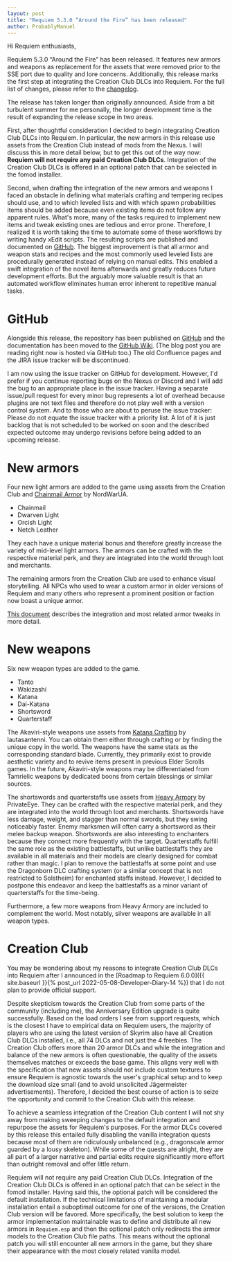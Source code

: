 ```yaml
---
layout: post
title: "Requiem 5.3.0 “Around the Fire” has been released"
author: ProbablyManuel
---
```

Hi Requiem enthusiasts,

Requiem 5.3.0 “Around the Fire” has been released. It features new armors and weapons as replacement for the assets that were removed prior to the SSE port due to quality and lore concerns. Additionally, this release marks the first step at integrating the Creation Club DLCs into Requiem. For the full list of changes, please refer to the [changelog]({{site.github.repository_url}}/blob/main/components/documentation/src/Changelog.md#requiem-530---around-the-fire).

The release has taken longer than originally announced. Aside from a bit turbulent summer for me personally, the longer development time is the result of expanding the release scope in two areas.

First, after thoughtful consideration I decided to begin integrating Creation Club DLCs into Requiem. In particular, the new armors in this release use assets from the Creation Club instead of mods from the Nexus. I will discuss this in more detail below, but to get this out of the way now: **Requiem will not require any paid Creation Club DLCs**. Integration of the Creation Club DLCs is offered in an optional patch that can be selected in the fomod installer.

Second, when drafting the integration of the new armors and weapons I faced an obstacle in defining what materials crafting and tempering recipes should use, and to which leveled lists and with which spawn probabilities items should be added because even existing items do not follow any apparent rules. What's more, many of the tasks required to implement new items and tweak existing ones are tedious and error prone. Therefore, I realized it is worth taking the time to automate some of these workflows by writing handy xEdit scripts. The resulting scripts are published and documented on [GitHub]({{site.github.repository_url}}/tree/main/tools/xEdit%20Scripts#readme). The biggest improvement is that all armor and weapon stats and recipes and the most commonly used leveled lists are procedurally generated instead of relying on manual edits. This enabled a swift integration of the novel items afterwards and greatly reduces future development efforts. But the arguably more valuable result is that an automated workflow eliminates human error inherent to repetitive manual tasks.

# GitHub

Alongside this release, the repository has been published on [GitHub]({{site.github.repository_url}}) and the documentation has been moved to the [GitHub Wiki]({{site.github.repository_url}}/wiki). (The blog post you are reading right now is hosted via GitHub too.) The old Confluence pages and the JIRA issue tracker will be discontinued.

I am now using the issue tracker on GitHub for development. However, I'd prefer if you continue reporting bugs on the Nexus or Discord and I will add the bug to an appropriate place in the issue tracker. Having a separate issue/pull request for every minor bug represents a lot of overhead because plugins are not text files and therefore do not play well with a version control system. And to those who are about to peruse the issue tracker: Please do not equate the issue tracker with a priority list. A lot of it is just backlog that is not scheduled to be worked on soon and the described expected outcome may undergo revisions before being added to an upcoming release.

# New armors

Four new light armors are added to the game using assets from the Creation Club and [Chainmail Armor](https://www.nexusmods.com/skyrimspecialedition/mods/27340) by NordWarUA.

* Chainmail
* Dwarven Light
* Orcish Light
* Netch Leather

They each have a unique material bonus and therefore greatly increase the variety of mid-level light armors. The armors can be crafted with the respective material perk, and they are integrated into the world through loot and merchants.

The remaining armors from the Creation Club are used to enhance visual storytelling. All NPCs who used to wear a custom armor in older versions of Requiem and many others who represent a prominent position or faction now boast a unique armor.

[This document]({{site.github.repository_url}}/blob/main/tools/Notes/Creation%20Club.pdf) describes the integration and most related armor tweaks in more detail.

# New weapons

Six new weapon types are added to the game.

* Tanto
* Wakizashi
* Katana
* Dai-Katana
* Shortsword
* Quarterstaff

The Akaviri-style weapons use assets from [Katana Crafting](https://www.nexusmods.com/skyrimspecialedition/mods/5306) by lautasantenni. You can obtain them either through crafting or by finding the unique copy in the world. The weapons have the same stats as the corresponding standard blade. Currently, they primarily exist to provide aesthetic variety and to revive items present in previous Elder Scrolls games. In the future, Akaviri-style weapons may be differentiated from Tamrielic weapons by dedicated boons from certain blessings or similar sources.

The shortswords and quarterstaffs use assets from [Heavy Armory](https://www.nexusmods.com/skyrimspecialedition/mods/6308) by PrivateEye. They can be crafted with the respective material perk, and they are integrated into the world through loot and merchants.
Shortswords have less damage, weight, and stagger than normal swords, but they swing noticeably faster. Enemy marksmen will often carry a shortsword as their melee backup weapon. Shortswords are also interesting to enchanters because they connect more frequently with the target.
Quarterstaffs fulfill the same role as the existing battlestaffs, but unlike battlestaffs they are available in all materials and their models are clearly designed for combat rather than magic. I plan to remove the battlestaffs at some point and use the Dragonborn DLC crafting system (or a similar concept that is not restricted to Solstheim) for enchanted staffs instead. However, I decided to postpone this endeavor and keep the battlestaffs as a minor variant of quarterstaffs for the time-being.

Furthermore, a few more weapons from Heavy Armory are included to complement the world. Most notably, silver weapons are available in all weapon types.

# Creation Club

You may be wondering about my reasons to integrate Creation Club DLCs into Requiem after I announced in the [Roadmap to Requiem 6.0.0]({{ site.baseurl }}{% post_url 2022-05-08-Developer-Diary-14 %}) that I do not plan to provide official support. 

Despite skepticism towards the Creation Club from some parts of the community (including me), the Anniversary Edition upgrade is quite successfully. Based on the load orders I see from support requests, which is the closest I have to empirical data on Requiem users, the majority of players who are using the latest version of Skyrim also have all Creation Club DLCs installed, i.e., all 74 DLCs and not just the 4 freebies. The Creation Club offers more than 20 armor DLCs and while the integration and balance of the new armors is often questionable, the quality of the assets themselves matches or exceeds the base game. This aligns very well with the specification that new assets should not include custom textures to ensure Requiem is agnostic towards the user's graphical setup and to keep the download size small (and to avoid unsolicited Jägermeister advertisements). Therefore, I decided the best course of action is to seize the opportunity and commit to the Creation Club with this release.

To achieve a seamless integration of the Creation Club content I will not shy away from making sweeping changes to the default integration and repurpose the assets for Requiem's purposes. For the armor DLCs covered by this release this entailed fully disabling the vanilla integration quests because most of them are ridiculously unbalanced (e.g., dragonscale armor guarded by a lousy skeleton). While some of the quests are alright, they are all part of a larger narrative and partial edits require significantly more effort than outright removal and offer little return.

Requiem will not require any paid Creation Club DLCs. Integration of the Creation Club DLCs is offered in an optional patch that can be select in the fomod installer. Having said this, the optional patch will be considered the default installation. If the technical limitations of maintaining a modular installation entail a suboptimal outcome for one of the versions, the Creation Club version will be favored. More specifically, the best solution to keep the armor implementation maintainable was to define and distribute all new armors in `Requiem.esp` and then the optional patch only redirects the armor models to the Creation Club file paths. This means without the optional patch you will still encounter all new armors in the game, but they share their appearance with the most closely related vanilla model.
